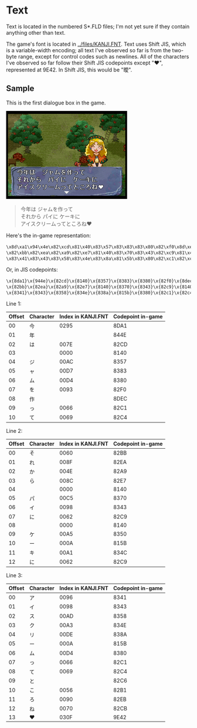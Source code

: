 # Text

Text is located in the numbered S*.FLD files; I'm not yet sure if they contain anything other than text.

The game's font is located in [../files/KANJI.FNT](KANJI.FNT). Text uses Shift JIS, which is a variable-width encoding; all text I've observed so far is from the two-byte range, except for control codes such as newlines. All of the characters I've observed so far follow their Shift JIS codepoints except "❤︎", represented at 9E42. In Shift JIS, this would be "曖".

## Sample

This is the first dialogue box in the game.

![Lena is very excited about cake and ice cream!](../images/first_text_box.png)

> 今年は ジャムを作って<br>
> それから パイに ケーキに<br>
> アイスクリームってところね❤<br>

Here's the in-game representation:

```
\x8d\xa1\x94\x4e\x82\xcd\x81\x40\x83\x57\x83\x83\x83\x80\x82\xf0\x8d\xec\x82\xc1\x82\xc4\r\n
\x82\xbb\x82\xea\x82\xa9\x82\xe7\x81\x40\x83\x70\x83\x43\x82\xc9\x81\x40\x83\x50\x81\x5b\x83\x4c\x82\xc9\n
\x83\x41\x83\x43\x83\x58\x83\x4e\x83\x8a\x81\x5b\x83\x80\x82\xc1\x82\xc4\x82\xc6\x82\xb1\x82\xeb\x82\xcb\x9e\x42
```

Or, in JIS codepoints:

```
\x{8da1}\x{944e}\x{82cd}\x{8140}\x{8357}\x{8383}\x{8380}\x{82f0}\x{8dec}\x{82c1}\x{82c4}\r\n
\x{82bb}\x{82ea}\x{82a9}\x{82e7}\x{8140}\x{8370}\x{8343}\x{82c9}\x{8140}\x{8350}\x{815b}\x{834c}\x{82c9}\n
\x{8341}\x{8343}\x{8358}\x{834e}\x{838a}\x{815b}\x{8380}\x{82c1}\x{82c4}\x{82c6}\x{82b1}\x{82eb}\x{82cb}\x{9e42}
```

Line 1:

| Offset | Character | Index in KANJI.FNT | Codepoint in-game |
| ------ | --------- | ------------------ | ----------------- |
| 00 | 今 | 0295 | 8DA1 |
| 01 | 年 |  | 844E |
| 02 | は | 007E | 82CD |
| 03 |   | 0000 | 8140 |
| 04 | ジ | 00AC | 8357 |
| 05 | ャ | 00D7 | 8383 |
| 06 | ム | 00D4 | 8380 |
| 07 | を | 0093 | 82F0 |
| 08 | 作 |  | 8DEC |
| 09 | っ | 0066 | 82C1 |
| 10 | て | 0069 | 82C4 |

Line 2:

| Offset | Character | Index in KANJI.FNT | Codepoint in-game |
| ------ | --------- | ------------------ | ----------------- |
| 00 | そ | 0060 | 82BB |
| 01 | れ | 008F | 82EA |
| 02 | か | 004E | 82A9 |
| 03 | ら | 008C | 82E7 |
| 04 |   | 0000 | 8140 |
| 05 | パ | 00C5 | 8370 |
| 06 | イ | 0098 | 8343 |
| 07 | に | 0062 | 82C9 |
| 08 |   | 0000 | 8140 |
| 09 | ケ | 00A5 | 8350 |
| 10 | ー | 000A | 815B |
| 11 | キ | 00A1 | 834C |
| 12 | に | 0062 | 82C9 |

Line 3:

| Offset | Character | Index in KANJI.FNT | Codepoint in-game |
| ------ | --------- | ------------------ | ----------------- |
| 00 | ア | 0096 | 8341 |
| 01 | イ | 0098 | 8343 |
| 02 | ス | 00AD | 8358 |
| 03 | ク | 00A3 | 834E |
| 04 | リ | 00DE | 838A |
| 05 | ー | 000A | 815B |
| 06 | ム | 00D4 | 8380 |
| 07 | っ | 0066 | 82C1 |
| 08 | て | 0069 | 82C4 |
| 09 | と |      | 82C6 |
| 10 | こ | 0056 | 82B1 |
| 11 | ろ | 0090 | 82EB |
| 12 | ね | 0070 | 82CB |
| 13 | ❤︎ | 030F | 9E42 |

